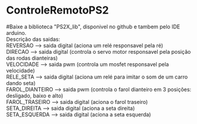 # ControleRemotoPS2

#Baixe a biblioteca "PS2X_lib", disponivel no github e tambem pelo IDE arduino.                                                                 
Descrição das saidas:                                               
REVERSAO --> saida digital (aciona um relé responsavel pela ré)                                            
DIRECAO --> saida digital (controla o servo motor responsavel pela posição das rodas dianteiras)                            
VELOCIDADE --> saida pwm (controla um mosfet responsavel pela velocidade)                                 
RELE_SETA --> saida digital (aciona um relé para imitar o som de um carro dando seta)                             
FAROL_DIANTEIRO --> saida pwm (controla o farol dianteiro em 3 posições: desligado, baixo e alto)                           
FAROL_TRASEIRO --> saida digital (aciona o farol traseiro)                              
SETA_DIREITA --> saida digital (aciona a seta direita)                           
SETA_ESQUERDA --> saida digital (aciona a seta esquerda)  